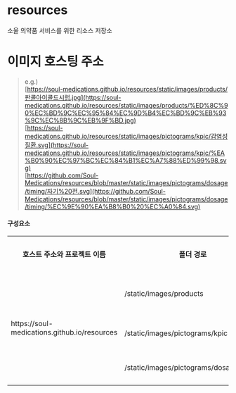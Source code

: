 # resources
 소울 의약품 서비스를 위한 리소스 저장소

# 이미지 호스팅 주소

>  e.g.)  
> [https://soul-medications.github.io/resources/static/images/products/판콜아이콜드시럽.jpg](https://soul-medications.github.io/resources/static/images/products/%ED%8C%90%EC%BD%9C%EC%95%84%EC%9D%B4%EC%BD%9C%EB%93%9C%EC%8B%9C%EB%9F%BD.jpg)  
> [https://soul-medications.github.io/resources/static/images/pictograms/kpic/감염성질환.svg](https://soul-medications.github.io/resources/static/images/pictograms/kpic/%EA%B0%90%EC%97%BC%EC%84%B1%EC%A7%88%ED%99%98.svg)  
> [https://github.com/Soul-Medications/resources/blob/master/static/images/pictograms/dosage/timing/자기%20전.svg](https://github.com/Soul-Medications/resources/blob/master/static/images/pictograms/dosage/timing/%EC%9E%90%EA%B8%B0%20%EC%A0%84.svg)  

#### 구성요소
<table>
  <tr>
    <th>호스트 주소와 프로젝트 이름</th>
    <th>폴더 경로</th>
    <th>이미지 파일 이름</th>
  </tr>
  <tr>
    <td rowspan="3">https://soul-medications.github.io/resources</td>
    <td>/static/images/products</td>
    <td>/판콜아이콜드시럽.jpg</td>
  </tr>
  <tr>
    <td>/static/images/pictograms/kpic</td>
    <td>/감염성질환.svg</td>
  </tr>
  <tr>
    <td>/static/images/pictograms/dosage/timing</td>
    <td>/자기%20전.svg</td>
  </tr>
</table>
